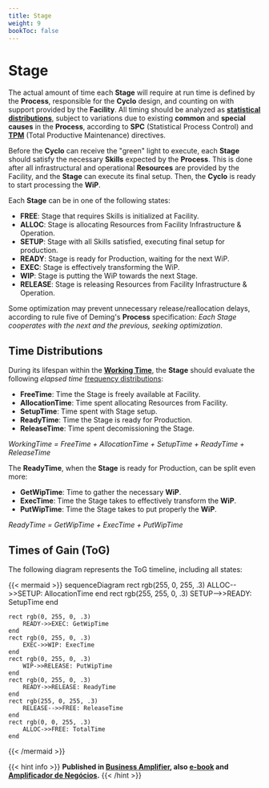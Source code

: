 ```yaml
---
title: Stage
weight: 9
bookToc: false
---
```

# Stage

The actual amount of time each **Stage** will require at run time is defined by the **Process**, responsible for the **Cyclo** design, and counting on with support provided by the **Facility**. All timing should be analyzed as [**statistical distributions**](/posts/stats), subject to variations due to existing **common** and **special causes** in the **Process**, according to **SPC** (Statistical Process Control) and [**TPM**](/posts/tpm/) (Total Productive Maintenance) directives.

Before the **Cyclo** can receive the "green" light to execute, each **Stage** should satisfy the necessary **Skills** expected by the **Process**. This is done after all infrastructural and operational **Resources** are provided by the Facility, and the **Stage** can execute its final setup. Then, the **Cyclo** is ready to start processing the **WiP**.

Each **Stage** can be in one of the following states:

- **FREE**: Stage that requires Skills is initialized at Facility.
- **ALLOC**: Stage is allocating Resources from Facility Infrastructure & Operation.
- **SETUP**: Stage with all Skills satisfied, executing final setup for production.
- **READY**: Stage is ready for Production, waiting for the next WiP.
- **EXEC**: Stage is effectively transforming the WiP.
- **WIP**: Stage is putting the WiP towards the next Stage.
- **RELEASE**: Stage is releasing Resources from Facility Infrastructure & Operation.

Some optimization may prevent unnecessary release/reallocation delays, according to rule five of Deming's **Process** specification: *Each Stage cooperates with the next and the previous, seeking optimization*.

## Time Distributions

During its lifespan within the [**Working Time**](/posts/tpm), the **Stage** should evaluate the following *elapsed time* [frequency distributions](/posts/stats):

- **FreeTime**: Time the Stage is freely available at Facility.
- **AllocationTime**: Time spent allocating Resources from Facility.
- **SetupTime**: Time spent with Stage setup.
- **ReadyTime**: Time the Stage is ready for Production.
- **ReleaseTime**: Time spent decomissioning the Stage.

*WorkingTime = FreeTime + AllocationTime + SetupTime + ReadyTime + ReleaseTime* 

The **ReadyTime**, when the **Stage** is ready for Production, can be split even more:

- **GetWipTime**: Time to gather the necessary **WiP**.
- **ExecTime**: Time the Stage takes to effectively transform the **WiP**.
- **PutWipTime**: Time the Stage takes to put properly the **WiP**.

*ReadyTime = GetWipTime + ExecTime + PutWipTime*  

## Times of Gain (ToG)

The following diagram represents the ToG timeline, including all states:

{{< mermaid >}}
sequenceDiagram
    rect rgb(255, 0, 255, .3)
        ALLOC-->>SETUP: AllocationTime
    end
    rect rgb(255, 255, 0, .3)
        SETUP-->>READY: SetupTime
    end

    rect rgb(0, 255, 0, .3)
        READY->>EXEC: GetWipTime
    end
    rect rgb(0, 255, 0, .3)
        EXEC->>WIP: ExecTime
    end
    rect rgb(0, 255, 0, .3)
        WIP->>RELEASE: PutWipTime
    end
    rect rgb(0, 255, 0, .3)
        READY->>RELEASE: ReadyTime
    end
    rect rgb(255, 0, 255, .3)
        RELEASE-->>FREE: ReleaseTime
    end
    rect rgb(0, 0, 255, .3)
        ALLOC->>FREE: TotalTime
    end
{{< /mermaid >}}

{{< hint info >}}
**Published in [Business Amplifier](https://www.amazon.com/Business-Amplifier-M-Sc-Motta-Lopes/dp/B083XGK14Q), also [e-book](https://www.amazon.com/Business-Amplifier-Jose-Motta-Lopes-ebook-dp-B086L6V6QY/dp/B086L6V6QY/) and [Amplificador de Negócios](https://www.amazon.com/M-Sc-Jose-Motta-Lopes/dp/8592301009).**
{{< /hint >}}
